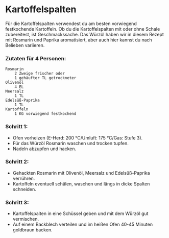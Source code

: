 # Kartoffelspalten

Für die Kartoffelspalten verwendest du am besten vorwiegend festkochende Kartoffeln.
Ob du die Kartoffelspalten mit oder ohne Schale zubereitest, ist Geschmackssache.
Das Würzöl haben wir in diesem Rezept mit Rosmarin und Paprika aromatisiert,
aber auch hier kannst du nach Belieben variieren.

### Zutaten für 4 Personen:

    Rosmarin
        2 Zweige frischer oder
        1 gehäufter TL getrockneter
    Olivenöl
        4 EL
    Meersalz
        1 TL
    Edelsüß-Paprika
        1 TL
    Kartoffeln
        1 KG vorwiegend festkochend
 
 ### Schritt 1:

* Ofen vorheizen (E-Herd: 200 °C/Umluft: 175 °C/Gas: Stufe 3).
* Für das Würzöl Rosmarin waschen und trocken tupfen.
* Nadeln abzupfen und hacken.
 
### Schritt 2:

* Gehackten Rosmarin mit Olivenöl, Meersalz und Edelsüß-Paprika verrühren.
* Kartoffeln eventuell schälen, waschen und längs in dicke Spalten schneiden.
 
### Schritt 3:

* Kartoffelspalten in eine Schüssel geben und mit dem Würzöl gut vermischen.
* Auf einem Backblech verteilen und im heißen Ofen 40-45 Minuten goldbraun backen.
